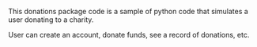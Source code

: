 This donations package code is a sample of python code that simulates a user donating to a charity.

User can create an account, donate funds, see a record of donations, etc.
